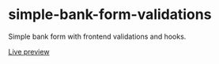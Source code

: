 # simple-bank-form-validations

Simple bank form with frontend validations and hooks.

[Live preview](https://rojaslabs.github.io/simple-bank-form-validations/)
